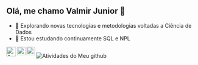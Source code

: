 ## Olá, me chamo Valmir Junior 👋

- 🔭 Explorando novas tecnologias e metodologias voltadas a Ciência de Dados
- 🌱 Estou estudando continuamente SQL e NPL

<a href="mailto:valmirmoreirajunior@gmail.com">
  <img align="left" alt="Armstrong Lohãns | Gmail" width="25px" src="https://upload.wikimedia.org/wikipedia/commons/7/7e/Gmail_icon_%282020%29.svg" />
</a>
<a href="https://www.linkedin.com/in/valmir-junior-out/">
  <img align="left" alt="Armstrong Lohãns | LinkedIN" width="22px" src="https://upload.wikimedia.org/wikipedia/commons/8/81/LinkedIn_icon.svg" />
</a>
<a href="https://www.instagram.com/valmirmoreirajunior/?next=%2F">
  <img align="left" alt="Armstrong Lohãns | Instagram" width="22px" src="https://upload.wikimedia.org/wikipedia/commons/9/96/Instagram.svg" />
</a>


##

![Atividades do Meu github](https://github-readme-stats.vercel.app/api?username=ValmirJrDs&show_icons=true&theme=dark)
